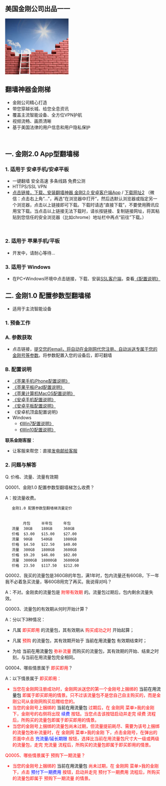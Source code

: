 ## 美国金刚公司出品一一

![image](l-w-s-athird.png)


## 翻墙神器金刚梯<br> 
- 金刚公司精心打造<br> 
- 带您穿越长城、给您全息资讯<br> 
- 覆盖主流智能设备、全方位VPN护航<br> 
- 视频流畅、画质清晰<br> 
- 基于美国法律的用户信息和用户隐私保护<br> 
<br>

## 一. 金刚2.0 App型翻墙梯

### 1. 适用于 安卓手机/安卓平板
- 一键翻墙 安全高速 多条线路 免费公测 
- HTTPS/SSL VPN 
- [点击链接，下载、安装翻墙神器 金刚2.0 安卓客户端App](https://github.com/a2zitpro/client/releases/download/latest/app-prod-release.apk) / [下载网址2](https://myfasttrack.org/midman/dl_an_1358.php) （微信：点击右上角“...”，再选“在浏览器中打开”，然后选默认浏览器或指定另一个浏览器，点击以上链接即可下载。下载时请选“直接下载”，不要使用腾讯应用宝下载。当点击以上链接无法下载时，请长按链接、复制链接网址，将其粘贴到您信任的安全浏览器（比如chrome）地址栏中再点“前往”下载。）
<br>

### 2. 适用于 苹果手机/平板
- 开发中，请耐心等待...

### 3. 适用于 Windows 
- 在PC+Windows环境中点击链接，下载、安装[SSL客户端](https://a2zitpro.github.io/web/win)，查看[《配置说明》](https://a2zitpro.github.io/web/win)


## 二. 金刚1.0 配置参数型翻墙梯
- 适用于主流智能设备

### 1. 预备工作
### A. 参数获取
- 点击链接，[提交您的email，将自动在金刚网代您注册、自动派送专属于您的金刚号等参数](https://a2zitpro.github.io/web/l2_reg)。将参数配置入您的设备后，即可翻墙


### B. 配置说明
- [《苹果手机iPhone配置说明》](https://a2zitpro.github.io/web/ios)<br>
- [《苹果平板iPad配置说明》](https://a2zitpro.github.io/web/ios)<br>
- [《苹果计算机MacOS配置说明》](https://a2zitpro.github.io/web/mac)<br>
- [《安卓手机配置说明》](https://a2zitpro.github.io/web/android)<br>
- [《安卓平板配置说明》](https://a2zitpro.github.io/web/android)<br>
- 《安卓机顶盒配置说明》<br>
- Windows<br>
  - [《Win7配置说明》](https://a2zitpro.github.io/web/win7)<br>
  - [《Win10配置说明》](https://a2zitpro.github.io/web/win10)<br>

**联系金刚客服**：
  * 让客服来帮您：直接[发电邮给客服](mailto:cs@a2zitpro.com)

### 2. 问题与解答

Q. 价格、流量、流量有效期

Q0001、金刚1.0 配置参数型翻墙梯怎么收费？

A：按流量收费。

       金刚1.0 配置参数型翻墙梯流量定价


            月包     半年包     年包
       流量  30GB    180GB     360GB
       价格  $3.00   $15.00    $27.00
       流量  90GB    540GB     1080GB
       价格  $4.50   $22.50    $40.00
       流量  300GB   1800GB    3600GB
       价格  $9.20   $46.00    $82.00
       流量  3000GB  18000GB   36000GB
       价格  23.50   $117.50   $212.00


Q0002、我买的流量包是360GB的年包，满1年时，包内流量还有60GB，下一年我不必着急买流量，等60GB用完了再买。我说得对吗？

A：不对。金刚卖的流量包是<font color="Red"> 附带有效期 </font>的。流量包过期后，包内剩余流量失效。
          
Q0003、流量包的有效期从何时开始计算？

A：分以下3种情况：

- 凡属<font color="Red"> 即买即用 </font>的流量包，其有效期从<font color="Red"> 购买成功之时 </font>开始起算；

- 凡属<font color="Red"> 预购 </font>的流量包，其有效期开始于<font color="Black"> 当前在用流量包 </font>有效期结束时；

- 为给<font color="Black"> 当前在用流量包 </font><font color="Red"> 弥补流量 </font>而购买的流量包，其有效期的开始、结束之时刻，与当前在用流量包完全相同。

Q0004、哪些情景属于<font color="Red"> 即买即用</font>？

A：以下情景属于<font color="Red"> 即买即用：

- 当您在金刚网注册成功时，金刚网派送您的第一个金刚号上捆绑的<font color="Black"> 当前在用流量包 </font>即属于即买即用的情景。只不过该流量包不是您自己自主购买的，而是金刚公司从金刚网购买后赠给您的。
- 当您的金刚号上捆绑的<font color="Black"> 当前在用流量包 </font>过期后，在 金刚网 菜单>我的金刚 下，金刚号的右侧将出现<font color="Blue"> 续费 </font>按钮。当您点击该按钮启动并走完<font color="Red"> 续费 </font>流程后，所购买的流量包即属于即买即用的情景。
- 当您的金刚号上捆绑的流量包尚未过期，但流量提前耗尽、需要为该号上捆绑的流量包弥补流量时，在 金刚网 菜单>我的金刚 下，点击金刚号，在弹出的页面中点击<font color="Blue"> 充流量/延长期限 </font>按钮，选择比当前在用流量包尺寸大一级或两级的流量包，走完<font color="Red"> 充流量 </font>流程后，所购买的流量包即属于即买即用的情景。

Q0005、哪些情景属于<font color="Red"> 预购下一期流量</font>？
- 当您的金刚号上捆绑的<font color="Black"> 当前在用流量包 </font>尚未过期，在 金刚网 菜单>我的金刚 下，点击<font color="Blue"> 预付下一期费用 </font>按钮，启动并走完<font color="Red"> 预付下一期费用 </font>流程后，所购买的流量包即属于<font color="Red"> 预购下一期流量 </font>的情景。
